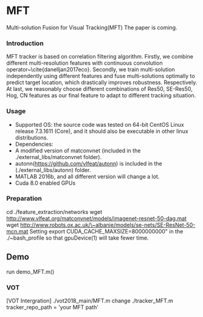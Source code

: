 # MFT
Multi-solution Fusion for Visual Tracking(MFT)
The paper is coming.

### Introduction

MFT tracker is based on correlation filtering algorithm. Firstly, we combine different multi-resolution features with continuous convolution operator~\cite{danelljan2017eco}. Secondly, we train multi-solution independently using different features and fuse multi-solutions optimally to predict target location, which drastically improves robustness. Respectively. At last, we reasonably choose different combinations of Res50, SE-Res50, Hog, CN features as our final feature to adapt to different tracking situation.

### Usage
* Supported OS: the source code was tested on 64-bit CentOS Linux release 7.3.1611 (Core), and it should also be executable in other linux distributions.
* Dependencies: 
 * A modified version of matconvnet (included in the ./external_libs/matconvnet folder).
 * autonn(https://github.com/vlfeat/autonn) is included in the (./external_libs/autonn) folder.
 * MATLAB 2016b, and all different version will change a lot.
 * Cuda 8.0 enabled GPUs

###  Preparation
cd ./feature_extraction/networks
wget http://www.vlfeat.org/matconvnet/models/imagenet-resnet-50-dag.mat
wget http://www.robots.ox.ac.uk/\~albanie/models/se-nets/SE-ResNet-50-mcn.mat
Setting export CUDA_CACHE_MAXSIZE=8000000000" in the ./~bash_profile so that gpuDevice(1) will take fewer time.


## Demo
run demo_MFT.m()

### VOT
[VOT Intergration] ./vot2018_main/MFT.m
change ./tracker_MFT.m
tracker_repo_path = 'your MFT path'
